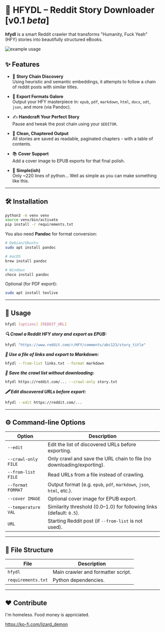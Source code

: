 # 📘 HFYDL – Reddit Story Downloader [v0.1 *beta*]

**hfydl** is a smart Reddit crawler that transforms "Humanity, Fuck Yeah" (HFY) stories into beautifully structured eBooks.

![example usage](example.gif)


## ✨ Features

- 🔗 **Story Chain Discovery**  
  Using heuristic and semantic embeddings, it attempts to follow a chain of reddit posts with similar titles.

- 🎨 **Export Formats Galore**  
  Output your HFY masterpiece in:
  `epub`, `pdf`, `markdown`, `html`, `docx`, `odt`, `json`, and more (via Pandoc).

- ✍️ **Handcraft Your Perfect Story**  
  Pause and tweak the post chain using your `$EDITOR`.  

- 📄 **Clean, Chaptered Output**  
  All stories are saved as readable, paginated chapters - with a table of contents.

- 📚 **Cover Support**  
  Add a cover image to EPUB exports for that final polish.

- 💋 **Simple(ish)**  
  Only ~220 lines of python... Well as simple as you can make something like this.

---

## 🛠️ Installation

```bash
python3 -m venv venv
source venv/bin/activate
pip install -r requirements.txt
````

You also need **Pandoc** for format conversion:

```bash
# Debian/Ubuntu
sudo apt install pandoc

# macOS
brew install pandoc

# Windows
choco install pandoc
```

Optional (for PDF export):

```bash
sudo apt install texlive
```

---

## 🚀 Usage

```bash
hfydl [options] [REDDIT_URL]
```

***🔍 Crawl a Reddit HFY story and export as EPUB:***

```bash
hfydl "https://www.reddit.com/r/HFY/comments/abc123/story_title"
```

***📜 Use a file of links and export to Markdown:***

```bash
hfydl --from-list links.txt --format markdown
```

***🧪 Save the crawl list without downloading:***

```bash
hfydl https://reddit.com/... --crawl-only story.txt
```

***🖋️ Edit discovered URLs before export:***

```bash
hfydl --edit https://reddit.com/...
```

---

## ⚙️ Command-line Options

| Option              | Description                                                           |
| ------------------- | --------------------------------------------------------------------- |
| `--edit`            | Edit the list of discovered URLs before exporting.                    |
| `--crawl-only FILE` | Only crawl and save the URL chain to file (no downloading/exporting). |
| `--from-list FILE`  | Read URLs from a file instead of crawling.                            |
| `--format FORMAT`   | Output format (e.g. `epub`, `pdf`, `markdown`, `json`, `html`, etc.). |
| `--cover IMAGE`     | Optional cover image for EPUB export.                                 |
| `--temperature VAL` | Similarity threshold (0.0–1.0) for following links (default: `0.5`).  |
| `URL`               | Starting Reddit post (if `--from-list` is not used).                   |

---

## 📁 File Structure

| File                  | Description                                |
| --------------------- | ------------------------------------------ |
| `hfydl`               | Main crawler and formatter script.         |
| `requirements.txt`    | Python dependencies.                       |

---

## ❤️ Contribute

I'm homeless. Food money is appriciated. 

https://ko-fi.com/lizard_demon

